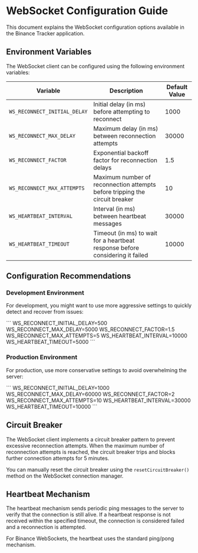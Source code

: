 # WebSocket Configuration Guide

This document explains the WebSocket configuration options available in the Binance Tracker application.

## Environment Variables

The WebSocket client can be configured using the following environment variables:

| Variable | Description | Default Value |
|----------|-------------|---------------|
| `WS_RECONNECT_INITIAL_DELAY` | Initial delay (in ms) before attempting to reconnect | 1000 |
| `WS_RECONNECT_MAX_DELAY` | Maximum delay (in ms) between reconnection attempts | 30000 |
| `WS_RECONNECT_FACTOR` | Exponential backoff factor for reconnection delays | 1.5 |
| `WS_RECONNECT_MAX_ATTEMPTS` | Maximum number of reconnection attempts before tripping the circuit breaker | 10 |
| `WS_HEARTBEAT_INTERVAL` | Interval (in ms) between heartbeat messages | 30000 |
| `WS_HEARTBEAT_TIMEOUT` | Timeout (in ms) to wait for a heartbeat response before considering it failed | 10000 |

## Configuration Recommendations

### Development Environment

For development, you might want to use more aggressive settings to quickly detect and recover from issues:

\`\`\`
WS_RECONNECT_INITIAL_DELAY=500
WS_RECONNECT_MAX_DELAY=5000
WS_RECONNECT_FACTOR=1.5
WS_RECONNECT_MAX_ATTEMPTS=5
WS_HEARTBEAT_INTERVAL=10000
WS_HEARTBEAT_TIMEOUT=5000
\`\`\`

### Production Environment

For production, use more conservative settings to avoid overwhelming the server:

\`\`\`
WS_RECONNECT_INITIAL_DELAY=1000
WS_RECONNECT_MAX_DELAY=60000
WS_RECONNECT_FACTOR=2
WS_RECONNECT_MAX_ATTEMPTS=10
WS_HEARTBEAT_INTERVAL=30000
WS_HEARTBEAT_TIMEOUT=10000
\`\`\`

## Circuit Breaker

The WebSocket client implements a circuit breaker pattern to prevent excessive reconnection attempts. When the maximum number of reconnection attempts is reached, the circuit breaker trips and blocks further connection attempts for 5 minutes.

You can manually reset the circuit breaker using the `resetCircuitBreaker()` method on the WebSocket connection manager.

## Heartbeat Mechanism

The heartbeat mechanism sends periodic ping messages to the server to verify that the connection is still alive. If a heartbeat response is not received within the specified timeout, the connection is considered failed and a reconnection is attempted.

For Binance WebSockets, the heartbeat uses the standard ping/pong mechanism.
